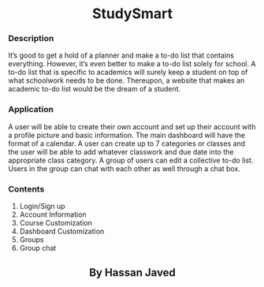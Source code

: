 <!--suppress HtmlDeprecatedAttribute -->
<h1  align = "center">StudySmart</h1>

### Description  

<p> It’s good to get a hold of a planner 
and make a to-do list that contains everything. 
However, it’s even better to make a to-do list solely for school. 
A to-do list that is specific to 
academics will surely keep a student on top of 
what schoolwork needs to be done. Thereupon, a website that makes 
an academic to-do list would be the dream of a student. 
</p>
 

### Application 

<p>A user will be able to create their own account and set up their account with
a profile picture and basic information. The main dashboard will have the format 
of a calendar. A user can create up to 7 categories or classes and the user will 
be able to add whatever classwork and due date into the appropriate class category.
A group of users can edit a collective to-do list. Users in the group can chat with 
each other as well through a chat box.
</p>

### Contents 

1. Login/Sign up
2. Account Information
3. Course Customization
4. Dashboard Customization 
5. Groups
6. Group chat 



<h2 align = "center">By Hassan Javed<h2>
